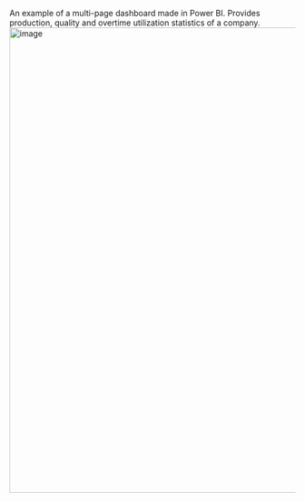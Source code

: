 An example of a multi-page dashboard made in Power BI.
Provides production, quality and overtime utilization statistics of a company.
<img width="1446" height="820" alt="image" src="https://github.com/user-attachments/assets/902a2863-a694-402a-a0b1-ff0d169b304c" />

